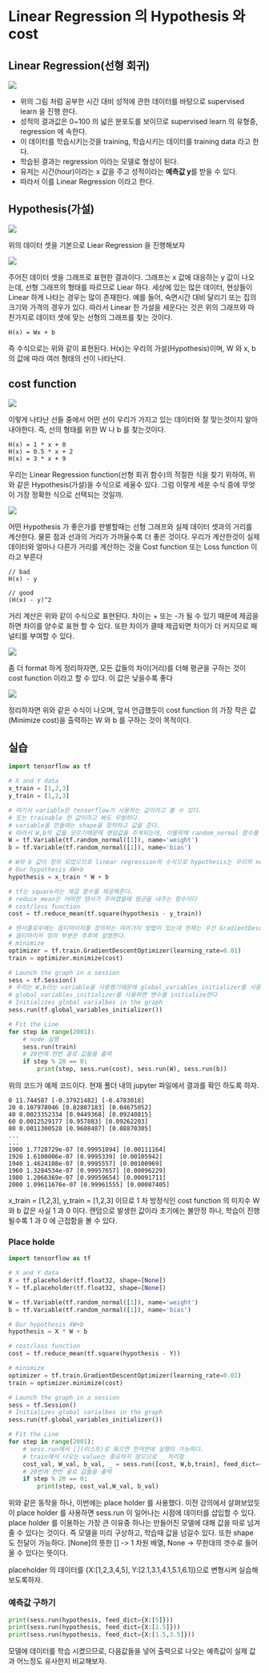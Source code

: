 # Linear Regression 의 Hypothesis 와 cost

## Linear Regression(선형 회귀)

<img src="https://user-images.githubusercontent.com/20614643/44731554-619f5280-ab1e-11e8-912d-72d35042eeb4.png" />

- 위의 그림 처럼 공부한 시간 대비 성적에 관한 데이터를 바탕으로 supervised learn 을 진행 한다.
- 성적의 결과값은 0~100 의 넓은 분포도를 보이므로 supervised learn 의 유형중, regression 에 속한다.
- 이 데이터를 학습시키는것을 training, 학습시키는 데이터를 training data 라고 한다.
- 학습된 결과는 regression 이라는 모델로 형성이 된다.
- 유저는 시간(hour)이라는 x 값을 주고 성적이라는 **예측값 y**를 받을 수 있다.
- 따라서 이를 Linear Regression 이라고 한다.

## Hypothesis(가설)

<img src="https://user-images.githubusercontent.com/20614643/44731838-0457d100-ab1f-11e8-8e84-81eececbd0cf.png" />

위의 데이터 셋을 기본으로 Liear Regression 을 진행해보자

<img src="https://user-images.githubusercontent.com/20614643/44731887-1fc2dc00-ab1f-11e8-9bfd-618b2fa7551d.png" />

주어진 데이터 셋을 그래프로 표현한 결과이다. 그래프는 x 값에 대응하는 y 값이 나오는데, 선형 그래프의 형태를 따르므로 Liear 하다.
세상에 있는 많은 데이터, 현상들이 Linear 하게 나타는 경우는 많이 존재한다. 예를 들어, 숙면시간 대비 달리기 또는 집의 크기와 가격의 경우가 있다. 따라서 Linear 한 가설을 세운다는 것은 위의 그래프와 마찬가지로 데이터 셋에 맞는 선형의 그래프를 찾는 것이다.

```
H(x) = Wx + b
```

즉 수식으로는 위와 같이 표현된다. H(x)는 우리의 가설(Hypothesis)이며, W 와 x, b 의 값에 따라 여러 형태의 선이 나타난다.

## cost function

<img src="https://user-images.githubusercontent.com/20614643/44733649-fad06800-ab22-11e8-8e03-7e82f49bb2a3.png" />

이렇게 나타난 선들 중에서 어떤 선이 우리가 가지고 있는 데이터와 잘 맞는것이지 알아내야한다. 즉, 선의 형태를 위한 W 나 b 를 찾는것이다.

```
H(x) = 1 * x + 0
H(x) = 0.5 * x + 2
H(x) = 3 * x + 9
```

우리는 Linear Regression function(선형 회귀 함수)의 적절한 식을 찾기 위하여, 위와 같은 Hypothesis(가설)을 수식으로 세울수 있다. 그럼 이렇게 세운 수식 중에 무엇이 가장 정확한 식으로 선택되는 것일까.

<img src="https://user-images.githubusercontent.com/20614643/44732917-5994e200-ab21-11e8-956d-4de749a2d3ed.png" />

어떤 Hypothesis 가 좋은가를 판별할때는 선형 그래프와 실제 데이터 셋과의 거리를 계산한다. 물론 점과 선과의 거리가 가까울수록 더 좋은 것이다. 우리가 계산한것이 실제 데이터와 얼마나 다른가 거리를 계산하는 것을 Cost function 또는 Loss function 이라고 부른다

```
// bad
H(x) - y

// good
(H(x) - y)^2
```

거리 계산은 위와 같이 수식으로 표현된다. 차이는 + 또는 -가 될 수 있기 때문에 제곱을 하면 차이를 양수로 표현 할 수 있다. 또한 차이가 클때 제곱되면 차이가 더 커지므로 패널티를 부여할 수 있다.

<img src="https://user-images.githubusercontent.com/20614643/44733174-f6f01600-ab21-11e8-8ac6-a62d952b2e04.png" />

좀 더 format 하게 정리하자면, 모든 값들의 차이(거리)를 더해 평균을 구하는 것이 cost function 이라고 할 수 있다. 이 값은 낮을수록 좋다

<img src="https://user-images.githubusercontent.com/20614643/44733357-6403ab80-ab22-11e8-8363-8118a52fe53a.png" />

정리하자면 위와 같은 수식이 나오며, 앞서 언급했듯이 cost function 의 가장 작은 값(Minimize cost)을 출력하는 W 와 b 를 구하는 것이 목적이다.

## 실습

```py
import tensorflow as tf

# X and Y data
x_train = [1,2,3]
y_train = [1,2,3]

# 여기서 variable은 tensorflow가 사용하는 값이라고 볼 수 있다.
# 또는 trainable 한 값이라고 봐도 무방하다.
# variable을 만들때는 shape을 정의하고 값을 준다.
# 따라서 W,b의 값을 모르기때문에 랜덤값을 주게되는데, 이를위해 random_normal 함수를 사용한다.
W = tf.Variable(tf.random_normal([1]), name='weight')
b = tf.Variable(tf.random_normal([1]), name='bias')

# W와 b 값이 정의 되었으므로 linear regression의 수식으로 hypothesis는 우리의 node가된다.
# Our hypothesis XW+b
hypothesis = x_train * W + b

# tf는 square라는 제곱 함수를 제공해준다.
# reduce_mean은 어떠한 텐서가 주어졌을때 평균을 내주는 함수이다
# cost/loss function
cost = tf.reduce_mean(tf.square(hypothesis - y_train))

# 텐서플로우에는 옵티마이저를 정의하는 여러가지 방법이 있는데 현재는 우선 GradientDescentOptimizer를 사용.
# 옵티마이저 정의 부분은 추후에 설명한다.
# minimize
optimizer = tf.train.GradientDescentOptimizer(learning_rate=0.01)
train = optimizer.minimize(cost)

# Launch the graph in a session
sess = tf.Session()
# 우리는 W,b라는 variable을 사용했기때문에 global_variables_initializer를 사용해줘야한다
# global_variables_initializer를 사용하면 변수를 initialize한다
# Initializes global varialbes in the graph
sess.run(tf.global_variables_initializer())

# Fit the Line
for step in range(2001):
    # node 실행
    sess.run(train)
    # 20번에 한번 꼴로 값들을 출력
    if step % 20 == 0:
        print(step, sess.run(cost), sess.run(W), sess.run(b))
```

위의 코드가 예제 코드이다. 현재 폴더 내의 jupyter 파일에서 결과를 확인 하도록 하자.

```
0 11.744587 [-0.37921482] [-0.4783018]
20 0.107978046 [0.82807183] [0.04675052]
40 0.0023352334 [0.9449368] [0.09240815]
60 0.0012529177 [0.957883] [0.09262203]
80 0.0011300528 [0.9608487] [0.08870305]
...
...
1900 1.7728729e-07 [0.99951094] [0.00111164]
1920 1.6100006e-07 [0.9995339] [0.00105942]
1940 1.4624108e-07 [0.9995557] [0.00100969]
1960 1.3284534e-07 [0.99957657] [0.00096229]
1980 1.2066369e-07 [0.99959654] [0.00091711]
2000 1.09611676e-07 [0.99961555] [0.00087405]
```

x_train = [1,2,3], y_train = [1,2,3] 이므로 1 차 방정식인 cost function 의 미지수 W 와 b 값은 사실 1 과 0 이다. 랜덤으로 발생한 값이라 초기에는 불안정 하나, 학습이 진행될수록 1 과 0 에 근접함을 볼 수 있다.

### Place holde

```py
import tensorflow as tf

# X and Y data
X = tf.placeholder(tf.float32, shape=[None])
Y = tf.placeholder(tf.float32, shape=[None])

W = tf.Variable(tf.random_normal([1]), name='weight')
b = tf.Variable(tf.random_normal([1]), name='bias')

# Our hypothesis XW+b
hypothesis = X * W + b

# cost/loss function
cost = tf.reduce_mean(tf.square(hypothesis - Y))

# minimize
optimizer = tf.train.GradientDescentOptimizer(learning_rate=0.01)
train = optimizer.minimize(cost)

# Launch the graph in a session
sess = tf.Session()
# Initializes global varialbes in the graph
sess.run(tf.global_variables_initializer())

# Fit the Line
for step in range(2001):
    # sess.run에서 [](리스트)로 묶으면 한꺼번에 실행이 가능하다.
    # train에서 나오는 value는 중요하지 않으므로 _ 처리함
    cost_val, W_val, b_val, _ = sess.run([cost, W,b,train], feed_dict={X:[1,2,3],Y:[1,2,3]})
    # 20번에 한번 꼴로 값들을 출력
    if step % 20 == 0:
        print(step, cost_val,W_val, b_val)
```

위와 같은 동작을 하나, 이번에는 place holder 를 사용했다. 이전 강의에서 살펴보았듯이 place holder 를 사용하면 sess.run 이 일어나는 시점에 데이터를 삽입할 수 있다.
place holder 를 이용하는 가장 큰 이유중 하나는 만들어진 모델에 대해 값을 따로 넘겨줄 수 있다는 것이다. 즉 모델을 미리 구상하고, 학습때 값을 넘길수 있다. 또한 shape 도 전달이 가능하다.
[None]의 뜻한 [] -> 1 차원 배열, None -> 무한대의 갯수로 들어올 수 있다는 뜻이다.

placeholder 의 데이터를 {X:[1,2,3,4,5], Y:[2.1,3.1,4.1,5.1,6.1]}으로 변형시켜 실습해보도록하자.

### 예측값 구하기

```py
print(sess.run(hypothesis, feed_dict={X:[5]}))
print(sess.run(hypothesis, feed_dict={X:[2.5]}))
print(sess.run(hypothesis, feed_dict={X:[1.5,3.5]}))
```

모델에 데이터를 학습 시켰으므로, 다음값들을 넣어 출력으로 나오는 예측값이 실제 값과 어느정도 유사한지 비교해보자.
